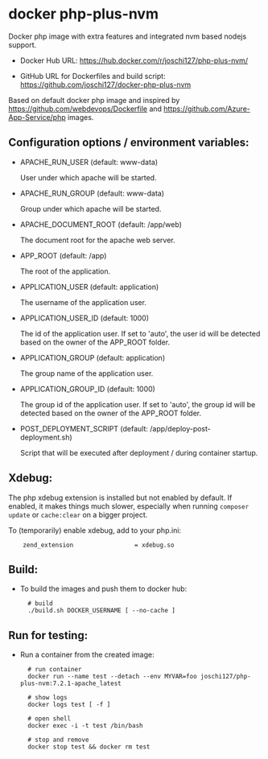 docker php-plus-nvm
===================

Docker php image with extra features and integrated nvm based nodejs
support.

* Docker Hub URL:
  https://hub.docker.com/r/joschi127/php-plus-nvm/

* GitHub URL for Dockerfiles and build script:
  https://github.com/joschi127/docker-php-plus-nvm

Based on default docker php image and inspired by
https://github.com/webdevops/Dockerfile and
https://github.com/Azure-App-Service/php images.


Configuration options / environment variables:
----------------------------------------------

* APACHE_RUN_USER (default: www-data)

  User under which apache will be started.
  

* APACHE_RUN_GROUP (default: www-data)

  Group under which apache will be started.


* APACHE_DOCUMENT_ROOT (default: /app/web)

  The document root for the apache web server.


* APP_ROOT (default: /app)

  The root of the application.


* APPLICATION_USER (default: application)

  The username of the application user.


* APPLICATION_USER_ID (default: 1000)

  The id of the application user.
  If set to 'auto', the user id will be detected based on the owner of
  the APP_ROOT folder.


* APPLICATION_GROUP (default: application)

  The group name of the application user.


* APPLICATION_GROUP_ID (default: 1000)

  The group id of the application user.
  If set to 'auto', the group id will be detected based on the owner of
  the APP_ROOT folder.


* POST_DEPLOYMENT_SCRIPT (default: /app/deploy-post-deployment.sh)

  Script that will be executed after deployment / during container
  startup.


Xdebug:
-------

The php xdebug extension is installed but not enabled by default. If
enabled, it makes things much slower, especially when running
`composer update` or `cache:clear` on a bigger project.

To (temporarily) enable xdebug, add to your php.ini:

        zend_extension                 = xdebug.so


Build:
------

* To build the images and push them to docker hub:

        # build
        ./build.sh DOCKER_USERNAME [ --no-cache ]


Run for testing:
----------------

* Run a container from the created image:

        # run container
        docker run --name test --detach --env MYVAR=foo joschi127/php-plus-nvm:7.2.1-apache_latest

        # show logs
        docker logs test [ -f ]

        # open shell
        docker exec -i -t test /bin/bash

        # stop and remove
        docker stop test && docker rm test
